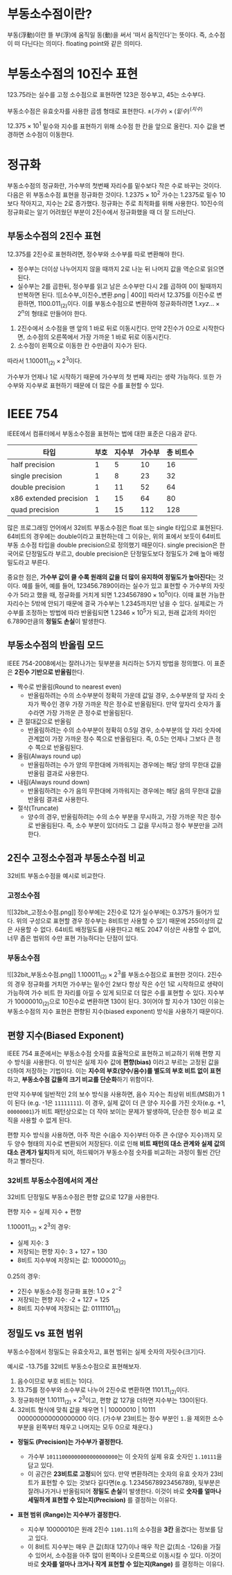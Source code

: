 # 부동소수점이란?
부동(浮動)이란 뜰 부(浮)에 움직일 동(動)을 써서 '떠서 움직인다'는 뜻이다. 즉, 소수점이 떠 다닌다는 의미다. floating point와 같은 의미다.
# 부동소수점의 10진수 표현
123.75라는 실수를 고정 소수점으로 표현하면 123은 정수부고, 45는 소수부다.

부동소수점은 유효숫자를 사용한 곱셈 형태로 표현한다.
$\pm (가수) \times (밑수)^{(지수)}$

$12.375 \times 10^{1}$
밑수와 지수를 표현하기 위해 소수점 한 칸을 앞으로 올린다. 지수 값을 변경하면 소수점이 이동한다.
# 정규화
부동소수점의 정규화란, 가수부의 첫번째 자리수를 밑수보다 작은 수로 바꾸는 것이다. 다음은 위 부동소수점 표현을 정규화한 것이다.
$1.2375 \times 10^{2}$
가수는 1.2375로 밑수 10보다 작아지고, 지수는 2로 증가했다.
정규화는 주로 최적화를 위해 사용한다. 10진수의 정규화로는 알기 어려웠던 부분이 2진수에서 정규화했을 때 더 잘 드러난다.
## 부동소수점의 2진수 표현
12.375를 2진수로 표현하려면, 정수부와 소수부를 따로 변환해야 한다.
- 정수부는 더이상 나누어지지 않을 때까지 2로 나눈 뒤 나머지 값을 역순으로 읽으면 된다.
- 실수부는 2를 곱한뒤, 정수부를 읽고 남은 소수부만 다시 2를 곱하여 0이 될때까지 반복하면 된다.
	![[소수부_이진수_변환.png | 400]]
따라서 12.375를 이진수로 변환하면, $1100.011_{(2)}$이다.
이를 부동소수점으로 변환하여 정규화하려면 $1.xyz... \times 2^{n}$의 형태로 만들어야 한다.

1. 2진수에서 소수점을 맨 앞의 1 바로 뒤로 이동시킨다. 만약 2진수가 0으로 시작한다면, 소수점의 오른쪽에서 가장 가까운 1 바로 뒤로 이동시킨다.
2. 소수점이 왼쪽으로 이동한 칸 수만큼이 지수가 된다.

따라서 $1.100011_{(2)} \times 2^{3}$이다.

가수부가 언제나 1로 시작하기 때문에 가수부의 첫 번째 자리는 생략 가능하다. 또한 가수부와 지수부로 표현하기 때문에 더 많은 수를 표현할 수 있다.
# IEEE 754
IEEE에서 컴퓨터에서 부동소수점을 표현하는 법에 대한 표준은 다음과 같다.

| 타입                     | 부호  | 지수부 | 가수부 | 총 비트수 |
| ---------------------- | --- | --- | --- | ----- |
| half precision         | 1   | 5   | 10  | 16    |
| single precision       | 1   | 8   | 23  | 32    |
| double precision       | 1   | 11  | 52  | 64    |
| x86 extended precision | 1   | 15  | 64  | 80    |
| quad precision         | 1   | 15  | 112 | 128   |
많은 프로그래밍 언어에서 32비트 부동소수점은 float 또는 single 타입으로 표현된다.
64비트의 경우에는 double이라고 표현하는데 그 이유는, 위의 표에서 보듯이 64비트 부동 소수점 타입을 double precision으로 정의했기 때문이다.
single precision은 한국어로 단정밀도라 부르고, double precision은 단정밀도보다 정밀도가 2배 높아 배정밀도라고 부른다.

중요한 점은, **가수부 값이 클 수록 원래의 값을 더 많이 유지하여 정밀도가 높아진다**는 것이다.
예를 들어, 예를 들어, 123456.7890이라는 실수가 있고 표현할 수 가수부의 자릿수가 5라고 했을 때, 정규화를 거치게 되면 $1.234567890 \times 10^{5}$이다. 이때 표현 가능한 자리수는 5밖에 안되기 때문에 결국 가수부는 1.2345까지만 남을 수 있다. 실제로는 가수부를 조정하는 방법에 따라 반올림되면 $1.2346 \times 10^5$가 되고, 원래 값과의 차이인 6.7890만큼의 **정밀도 손실**이 발생한다.

## 부동소수점의 반올림 모드
IEEE 754-2008에서는 잘려나가는 뒷부분을 처리하는 5가지 방법을 정의했다. 이 표준은 **2진수 기반으로 반올림**한다.
- 짝수로 반올림(Round to nearest even)
	- 반올림하려는 수의 소수부분이 정확히 가운데 값일 경우, 소수부분의 앞 자리 숫자가 짝수인 경우 가장 가까운 작은 정수로 반올림된다. 만약 앞자리 숫자가 홀수라면 가장 가까운 큰 정수로 반올림된다.
- 큰 절대값으로 반올림
	- 반올림하려는 수의 소수부분이 정확히 0.5일 경우, 소수부분의 앞 자리 숫자에 관계없이 가장 가까운 정수 쪽으로 반올림된다. 즉, 0.5는 언제나 그보다 큰 정수 쪽으로 반올림된다.
- 올림(Always round up)
	- 반올림하려는 수가 양의 무한대에 가까워지는 경우에는 해당 양의 무한대 값을 반올림 결과로 사용한다.
- 내림(Always round down)
	- 반올림하려는 수가 음의 무한대에 가까워지는 경우에는 해당 음의 무한대 값을 반올림 결과로 사용한다.
- 절삭(Truncate)
	- 양수의 경우, 반올림하려는 수의 소수 부분을 무시하고, 가장 가까운 작은 정수로 반올림된다. 즉, 소수 부분이 있더라도 그 값을 무시하고 정수 부분만을 고려한다.
## 2진수 고정소수점과 부동소수점 비교
32비트 부동소수점을 예시로 비교한다.
### 고정소수점
![[32bit_고정소수점.png]]
정수부에는 2진수로 12가 실수부에는 0.375가 들어가 있다. 위의 구성으로 표현할 경우 정수부는 8비트만 사용할 수 있기 때문에 255이상의 값은 사용할 수 없다. 64비트 배정밀도를 사용한다고 해도 2047 이상은 사용할 수 없어, 너무 좁은 범위의 수만 표현 가능하다는 단점이 있다.
### 부동소수점
![[32bit_부동소수점.png]]
$1.100011_{(2)} \times 2^{3}$를 부동소수점으로 표현한 것이다. 2진수의 경우 정규화를 거치먼 가수부는 밑수인 2보다 항상 작은 수인 1로 시작하므로 생략이 가능하여 가수 비트 한 자리를 아낄 수 있게 되므로 더 많은 수를 표현할 수 있다.
지수부가 $10000010_{(2)}$으로 10진수로 변환하면 130이 된다. 3이어야 할 지수가 130인 이유는 부동소수점의 지수 표현은 편향된 지수(biased exponent) 방식을 사용하기 때문이다.
## 편향 지수(Biased Exponent)
IEEE 754 표준에서는 부동소수점 숫자를 효율적으로 표현하고 비교하기 위해 편향 지수 방식을 사용한다. 이 방식은 실제 지수 값에 **편향(bias)** 이라고 부르는 고정된 값을 더하여 저장하는 기법이다.
이는 **지수의 부호(양수/음수)를 별도의 부호 비트 없이 표현**하고, **부동소수점 값들의 크기 비교를 단순화**하기 위함이다.

만약 지수부에 일반적인 2의 보수 방식을 사용하면, 음수 지수는 최상위 비트(MSB)가 1이 된다 (e.g. -1은 `11111111`). 이 경우, 실제 값이 더 큰 양수 지수를 가진 숫자(e.g. +1, `00000001`)가 비트 패턴상으로는 더 작아 보이는 문제가 발생하여, 단순한 정수 비교 로직을 사용할 수 없게 된다.

편향 지수 방식을 사용하면, 아주 작은 수(음수 지수)부터 아주 큰 수(양수 지수)까지 모두 양수 형태의 지수로 변환되어 저장된다. 이로 인해 **비트 패턴의 대소 관계와 실제 값의 대소 관계가 일치**하게 되어, 하드웨어가 부동소수점 숫자를 비교하는 과정이 훨씬 간단하고 빨라진다.

### 32비트 부동소수점에서의 계산
32비트 단정밀도 부동소수점은 편향 값으로 127을 사용한다.

편향 지수 = 실제 지수 + 편향

$1.100011_{(2)} \times 2^{3}$의 경우:
- 실제 지수: 3
- 저장되는 편향 지수: 3 + 127 = 130
- 8비트 지수부에 저장되는 값: $10000010_{(2)}$

0.25의 경우:
- 2진수 부동소수점 정규화 표현: $1.0 \times 2^{-2}$
- 저장되는 편향 지수: -2 + 127 = 125
- 8비트 지수부에 저장되는 값: $01111101_{(2)}$

## 정밀도 vs 표현 범위
부동소수점에서 정밀도는 유효숫자고, 표현 범위는 실제 숫자의 자릿수(크기)다.

예시로 -13.75를 32비트 부동소수점으로 표현해보자.

1. 음수이므로 부호 비트는 1이다.
2. 13.75를 정수부와 소수부로 나누어 2진수로 변환하면 $1101.11_{(2)}$이다.
3. 정규화하면 $1.10111_{(2)} \times 2^3$이고, 편향 값 127을 더하면 지수부는 130이된다.
4. 32비트 형식에 맞춰 값을 채우면 1 | 10000010 | 10111 000000000000000000 이다. (가수부 23비트는 정수 부분인 `1.`을 제외한 소수 부분을 왼쪽부터 채우고 나머지는 모두 0으로 채운다.)

- **정밀도 (Precision)는 가수부가 결정한다.**
    - 가수부 `10111000000000000000000`는 이 숫자의 실제 유효 숫자인 `1.10111`을 담고 있다.
    - 이 공간은 **23비트로 고정**되어 있다. 만약 변환하려는 숫자의 유효 숫자가 23비트가 표현할 수 있는 것보다 길다면(e.g. 1.2345678923456789), 뒷부분은 잘려나가거나 반올림되어 **정밀도 손실**이 발생한다. 이것이 바로 **숫자를 얼마나 세밀하게 표현할 수 있는지(Precision)** 를 결정하는 이유다.

- **표현 범위 (Range)는 지수부가 결정한다.**
    - 지수부 10000010은 원래 2진수 `1101.11`의 소수점을 **3칸** 옮겼다는 정보를 담고 있다.
    - 이 8비트 지수부는 매우 큰 값(최대 127)이나 매우 작은 값(최소 -126)을 가질 수 있어서, 소수점을 아주 많이 왼쪽이나 오른쪽으로 이동시킬 수 있다. 이것이 바로 **숫자를 얼마나 크거나 작게 표현할 수 있는지(Range)** 를 결정하는 이유다.